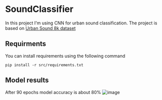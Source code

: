 # SoundClassifier
In this project I'm using CNN for urban sound classification.
The project is based on [Urban Sound 8k dataset](https://urbansounddataset.weebly.com/urbansound8k.html)

## Requirments
You can install requirements using the following command
```[shell]
pip install -r src/requirements.txt
```
## Model results
After 90 epochs model accuracy is about 80%
![image](https://github.com/aidarnez/SoundClassifier/assets/90914886/65170537-31e0-42ad-834b-c324cb6a3bf3)

